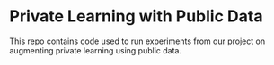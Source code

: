 ﻿# Private Learning with Public Data
This repo contains code used to run experiments from our project on augmenting private learning using public data.

